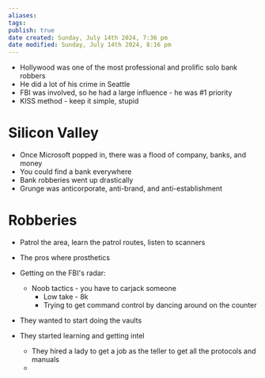 ```yaml
---
aliases: 
tags: 
publish: true
date created: Sunday, July 14th 2024, 7:36 pm
date modified: Sunday, July 14th 2024, 8:16 pm
---
```


- Hollywood was one of the most professional and prolific solo bank robbers
- He did a lot of his crime in Seattle
- FBI was involved, so he had a large influence - he was #1 priority
- KISS method - keep it simple, stupid

# Silicon Valley

- Once Microsoft popped in, there was a flood of company, banks, and money
- You could find a bank everywhere
- Bank robberies went up drastically 
- Grunge was anticorporate, anti-brand, and anti-establishment

# Robberies

- Patrol the area, learn the patrol routes, listen to scanners
- The pros where prosthetics

- Getting on the FBI's radar:
	- Noob tactics - you have to carjack someone
		- Low take - 8k
		- Trying to get command control by dancing around on the counter

- They wanted to start doing the vaults

- They started learning and getting intel
	- They hired a lady to get a job as the teller to get all the protocols and manuals
	-  